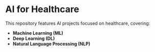 # AI for Healthcare

This repository features AI projects focused on healthcare, covering:

- **Machine Learning (ML)**
- **Deep Learning (DL)**
- **Natural Language Processing (NLP)**
